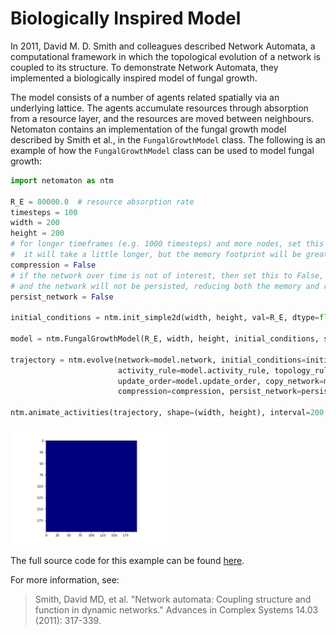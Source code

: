 Biologically Inspired Model
===========================

In 2011, David M. D. Smith and colleagues described Network Automata, a computational framework in which the topological 
evolution of a network is coupled to its structure. To demonstrate Network Automata, they implemented a biologically 
inspired model of fungal growth. 

The model consists of a number of agents related spatially via an underlying lattice. The agents accumulate resources 
through absorption from a resource layer, and the resources are moved between neighbours. Netomaton contains an 
implementation of the fungal growth model described by Smith et al., in the `FungalGrowthModel` class. The following is 
an example of how the `FungalGrowthModel` class can be used to model fungal growth:

```python
import netomaton as ntm

R_E = 80000.0  # resource absorption rate
timesteps = 100
width = 200
height = 200
# for longer timeframes (e.g. 1000 timesteps) and more nodes, set this to True;
#  it will take a little longer, but the memory footprint will be greatly reduced
compression = False
# if the network over time is not of interest, then set this to False,
# and the network will not be persisted, reducing both the memory and running time footprint
persist_network = False

initial_conditions = ntm.init_simple2d(width, height, val=R_E, dtype=float)

model = ntm.FungalGrowthModel(R_E, width, height, initial_conditions, seed=20210408)

trajectory = ntm.evolve(network=model.network, initial_conditions=initial_conditions, timesteps=timesteps,
                        activity_rule=model.activity_rule, topology_rule=model.topology_rule,
                        update_order=model.update_order, copy_network=model.copy_network,
                        compression=compression, persist_network=persist_network)

ntm.animate_activities(trajectory, shape=(width, height), interval=200, colormap="jet")
```

<img src="../../resources/fungal_growth.gif" width="50%"/>

The full source code for this example can be found [here](fungal_growth_demo.py).

For more information, see:

> Smith, David MD, et al. "Network automata: Coupling structure and function in dynamic networks." Advances in Complex Systems 14.03 (2011): 317-339.
